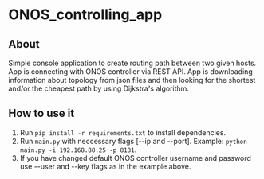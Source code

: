 # ONOS_controlling_app
## About
Simple console application to create routing path between two given hosts. App is connecting with ONOS controller via REST API. App is downloading information about topology from json files and then looking for the shortest and/or the cheapest path by using Dijkstra's algorithm.

## How to use it
1. Run `pip install -r requirements.txt` to install dependencies.
2. Run `main.py` with neccessary flags [--ip and --port]. Example: `python main.py -i 192.168.88.25 -p 8181`.
3. If you have changed default ONOS controller username and password use --user and --key flags as in the example above.